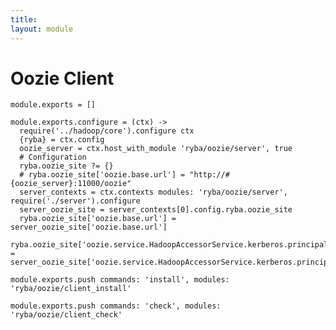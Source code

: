 ```yaml
---
title: 
layout: module
---
```


# Oozie Client

    module.exports = []

    module.exports.configure = (ctx) ->
      require('../hadoop/core').configure ctx
      {ryba} = ctx.config
      oozie_server = ctx.host_with_module 'ryba/oozie/server', true
      # Configuration
      ryba.oozie_site ?= {}
      # ryba.oozie_site['oozie.base.url'] = "http://#{oozie_server}:11000/oozie"
      server_contexts = ctx.contexts modules: 'ryba/oozie/server', require('./server').configure
      server_oozie_site = server_contexts[0].config.ryba.oozie_site
      ryba.oozie_site['oozie.base.url'] = server_oozie_site['oozie.base.url']
      ryba.oozie_site['oozie.service.HadoopAccessorService.kerberos.principal'] = server_oozie_site['oozie.service.HadoopAccessorService.kerberos.principal']

    module.exports.push commands: 'install', modules: 'ryba/oozie/client_install'

    module.exports.push commands: 'check', modules: 'ryba/oozie/client_check'











